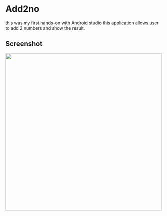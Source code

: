 # Add2no
this was my first hands-on with Android studio
this application allows user to add 2 numbers and show the result.
## Screenshot
<img src="https://cloud.githubusercontent.com/assets/26799985/24587998/bff35398-17dd-11e7-99a4-3bcbf2571c10.png" width="500">
